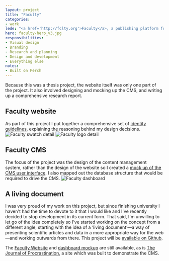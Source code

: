 ```yaml
---
layout: project
title: "Faculty"
categories:
- work
lede: "<a href='http://fclty.org'>Faculty</a>, a publishing platform for academics, was my thesis project when I was studying web design at the University of Greenwich."
hero: faculty-hero_v3.jpg
responsibilities:
- Visual design
- Branding
- Research and planning
- Design and development
- Everything else
notes:
- Built on Perch
---
```


Because this was a thesis project, the website itself was only one part of the project. It also involved designing and mocking up the CMS, and writing up a comprehensive research report.

## Faculty website

As part of this project I put together a comprehensive set of [identity guidelines](http://fclty.org/about/identity-guidelines.php), explaining the reasoning behind my design decisions.
![Faculty swatch detail](http://cdn.jea.tt/img/work/faculty-swatch.jpg)
![Faculty logo detail](http://cdn.jea.tt/img/work/faculty-logo_v2.jpg)

## Faculty CMS

The focus of the project was the design of the content management system, rather than the design of the website so I created a [mock up of the CMS user interface](http://journalofprocrastination.thomasjeatt.com/faculty/core/dashboard/). I also mapped out the database structure that would be required to drive the CMS. 
![Faculty dashboard](http://cdn.jea.tt/img/work/faculty-dashboard.jpg)

## A living document

I was very proud of my work on this project, but since finishing university I haven't had the time to devote to it that I would like and I've recently decided to stop development in its current form. That said, I'm unwilling to let go of the idea completely so I've started working on the concept from a different angle, starting with the idea of a &lsquo;living document&rsquo;&#8212;a way of presenting scientific articles and data in a more appropriate way for the web&#8212;and working outwards from there. This project will be [available on Github](http://github.com/jeatt/faculty).

The [Faculty Website](http://fclty.org) and [dashboard mockup](http://journalofprocrastination.thomasjeatt.com/faculty/core/dashboard/) are still available, as is [The Journal of Procrastination](http://journalofprocrastination.thomasjeatt.com/), a site which was built to demonstrate the CMS.